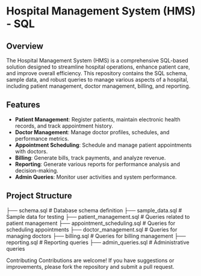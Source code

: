 # Hospital Management System (HMS) - SQL

## Overview

The Hospital Management System (HMS) is a comprehensive SQL-based solution designed to streamline hospital operations, enhance patient care, and improve overall efficiency. This repository contains the SQL schema, sample data, and robust queries to manage various aspects of a hospital, including patient management, doctor management, billing, and reporting.

## Features

- **Patient Management**: Register patients, maintain electronic health records, and track appointment history.
- **Doctor Management**: Manage doctor profiles, schedules, and performance metrics.
- **Appointment Scheduling**: Schedule and manage patient appointments with doctors.
- **Billing**: Generate bills, track payments, and analyze revenue.
- **Reporting**: Generate various reports for performance analysis and decision-making.
- **Admin Queries**: Monitor user activities and system performance.

## Project Structure
├── schema.sql # Database schema definition
├── sample_data.sql # Sample data for testing
├── patient_management.sql # Queries related to patient management
├── appointment_scheduling.sql # Queries for scheduling appointments
├── doctor_management.sql # Queries for managing doctors
├── billing.sql # Queries for billing management
├── reporting.sql # Reporting queries
├── admin_queries.sql # Administrative queries

Contributing
Contributions are welcome! If you have suggestions or improvements, please fork the repository and submit a pull request.
